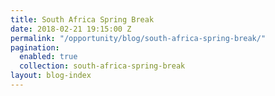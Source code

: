 ```yaml
---
title: South Africa Spring Break
date: 2018-02-21 19:15:00 Z
permalink: "/opportunity/blog/south-africa-spring-break/"
pagination:
  enabled: true
  collection: south-africa-spring-break
layout: blog-index
---
```


